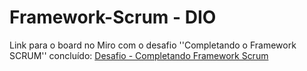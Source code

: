 # Framework-Scrum - DIO

Link para o board no Miro com o desafio ''Completando o Framework SCRUM'' concluído: [Desafio - Completando Framework Scrum](https://miro.com/app/board/uXjVMt8-iD8=/?share_link_id=532272510890)
